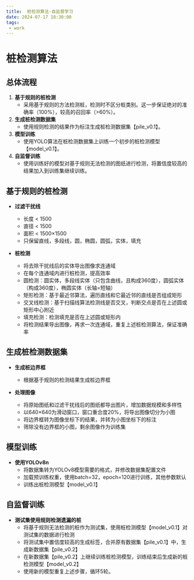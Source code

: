 ```yaml
---
title:  桩检测算法-自监督学习
date: 2024-07-17 18:30:00
tags:
 - work
---
```




# 桩检测算法

## 总体流程

1. **基于规则的桩检测**
   - 采用基于规则的方法检测桩，检测时不区分桩类别。这一步保证绝对的准确率（100%），较高的召回率（>60%）。
2. **生成桩检测数据集**
   - 使用规则检测的结果作为标注生成桩检测数据集【pile_v0.1】。
3. **模型训练**
   - 使用YOLO算法在桩检测数据集上训练一个初步的桩检测模型【model_v0.1】。
4. **自监督训练**
   - 使用训练好的模型对基于规则无法检测的图纸进行检测，将置信度较高的结果加入到训练集继续训练。

<!--more-->

## 基于规则的桩检测

- **过滤干扰线**
  - 长度 < 1500
  - 直径 < 1500
  - 面积 < 1500×1500
  - 只保留直线，多段线，圆，椭圆，圆弧，实体，填充

- **桩检测**
  - 将去除干扰线后的实体导出图像求连通域
  - 在每个连通域内进行桩检测，提高效率
  - 圆检测：圆实体，多段线实体（只包含曲线，且构成360度），圆弧实体（构成360度），椭圆实体（长轴=短轴）
  - 矩形检测：基于最近邻算法，遍历直线和它最近邻的直线是否组成矩形
  - 交叉线检测：基于扫描线算法检测线是否交叉，判断交点是否在上述圆或矩形中心附近
  - 填充检测：检测填充是否在上述圆或矩形内
  - 将检测结果导出图像，再求一次连通域，重复上述桩检测算法，保证准确率

## 生成桩检测数据集

- **生成桩边界框**
  - 根据基于规则的检测结果生成桩边界框

- **处理图像**
  - 将原始图纸和过滤干扰线后的图纸都导出图片，增加数据规模和多样性
  - 以640×640为滑动窗口，窗口重合度20%，将导出图像切分为小图
  - 将边界框转为图像坐标下的结果，并转为小图坐标下的标注
  - 筛除没有边界框的小图，剩余图像作为训练集

## 模型训练

- **使用YOLOv8n**
  - 将数据集转为YOLOv8模型需要的格式，并修改数据集配置文件
  - 加载预训练权重，使用batch=32，epoch=120进行训练，其他参数默认
  - 训练出桩检测模型【model_v0.1】

## 自监督训练

- **测试集使用规则检测遗漏的桩**
  - 将基于规则无法检测的桩作为测试集，使用桩检测模型【model_v0.1】对测试集的数据进行检测
  - 将测试集中置信度较高的生成标签，合并原有数据集【pile_v0.1】中，生成新数据集【pile_v0.2】
  - 在新数据集【pile_v0.2】上继续训练桩检测模型，训练结束后生成新的桩检测模型【model_v0.2】
  - 使用新的模型重复上述步骤，循环5轮。
